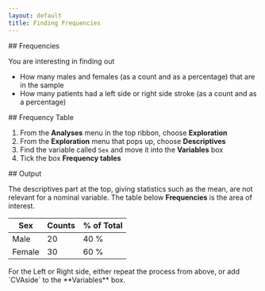 ```yaml
---
layout: default
title: Finding Frequencies
---
```


<div class="explanation" markdown="1">
## Frequencies

You are interesting in finding out
*  How many males and females (as a count and as a percentage) that are in the sample
*  How many patients had a left side or right side stroke (as a count and as a percentage)
</div>

<div class="instructions" markdown="1">
## Frequency Table

1.  From the **Analyses** menu in the top ribbon, choose **Exploration**
2.  From the **Exploration** menu that pops up, choose **Descriptives**
3.  Find the variable called `Sex` and move it into the **Variables** box
4.  Tick the box **Frequency tables**
</div>

<div class="output", markdown="1">
  ## Output
  
The descriptives part at the top, giving statistics such as the mean, are not relevant for a nominal variable.  The table below **Frequencies** is the area of interest.
<br>

| Sex | Counts | % of Total |
| --- | --- | ---|
| Male | 20 | 40 % |
| Female | 30 | 60 % |

</div>

<div class="instructions" markdown="1">
For the Left or Right side, either repeat the process from above, or add `CVAside` to the **Variables** box.
</div>

